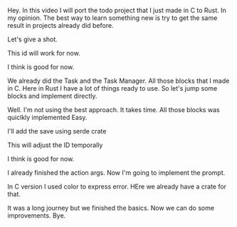 Hey. In this video I will port the todo project that I just made in C to Rust.
In my opinion. The best way to learn something new is try to get the same 
result in projects already did before.

Let's give a shot.

This id will work for now.

I think is good for now.


We already did the Task and the Task Manager. All those blocks that I made in C. Here in Rust I have a lot of things ready to use. So let's jump some blocks and implement directly.


Well. I'm not using the best approach. It takes time. All those blocks was quiclkly implemented
Easy. 

I'll add the save using serde crate

This will adjust the ID temporally


I think is good for now.


I already finished the action args. Now I'm going to implement the prompt.

In C version I used color to express error. HEre we already have a crate for that.

It was a long journey but we finished the basics.
Now we can do some improvements. Bye.